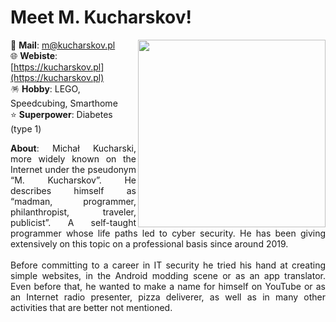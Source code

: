 # Meet M. Kucharskov!

<img align="right" src="https://raw.githubusercontent.com/notthehiddenwiki/NTHW/nthw/.github/authors/kucharskov.png" style="width: 300px">

📧 **Mail**: [m@kucharskov.pl](mailto:m@kucharskov.pl)<br>
🌐 **Webiste**: [https://kucharskov.pl](https://kucharskov.pl)<br>
🪅 **Hobby**: LEGO, Speedcubing, Smarthome<br>
⭐ **Superpower**: Diabetes (type 1)<br>

<p align="justify">
<b>About</b>: Michał Kucharski, more widely known on the Internet under the pseudonym “M.&nbsp;Kucharskov”. He describes himself as “madman, programmer, philanthropist, traveler, publicist”. A self-taught programmer whose life paths led to cyber security. He has been giving extensively on this topic on a professional basis since around 2019.<br>
<br>
Before committing to a career in IT security he tried his hand at creating simple websites, in the Android modding scene or as an app translator. Even before that, he wanted to make a name for himself on YouTube or as an Internet radio presenter, pizza deliverer, as well as in many other activities that are better not mentioned.
</p>
